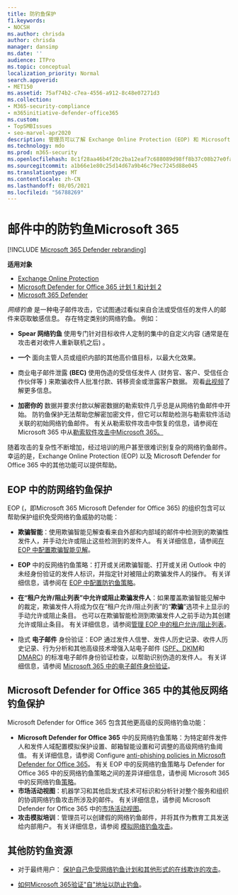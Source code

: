 ```yaml
---
title: 防钓鱼保护
f1.keywords:
- NOCSH
ms.author: chrisda
author: chrisda
manager: dansimp
ms.date: ''
audience: ITPro
ms.topic: conceptual
localization_priority: Normal
search.appverid:
- MET150
ms.assetid: 75af74b2-c7ea-4556-a912-8c48e07271d3
ms.collection:
- M365-security-compliance
- m365initiative-defender-office365
ms.custom:
- TopSMBIssues
- seo-marvel-apr2020
description: 管理员可以了解 Exchange Online Protection (EOP) 和 Microsoft Defender for Office 365 中的防钓鱼Office 365。
ms.technology: mdo
ms.prod: m365-security
ms.openlocfilehash: 8c1f28aa46b4f20c2ba12eaf7c688089d98ff8b37c08b27e0facb92a672ff2f7
ms.sourcegitcommit: a1b66e1e80c25d14d67a9b46c79ec7245d88e045
ms.translationtype: MT
ms.contentlocale: zh-CN
ms.lasthandoff: 08/05/2021
ms.locfileid: "56788269"
---
```

# <a name="anti-phishing-protection-in-microsoft-365"></a>邮件中的防钓鱼Microsoft 365

[!INCLUDE [Microsoft 365 Defender rebranding](../includes/microsoft-defender-for-office.md)]

**适用对象**
- [Exchange Online Protection](exchange-online-protection-overview.md)
- [Microsoft Defender for Office 365 计划 1 和计划 2](defender-for-office-365.md)
- [Microsoft 365 Defender](../defender/microsoft-365-defender.md)

*网络钓鱼* 是一种电子邮件攻击，它试图通过看似来自合法或受信任的发件人的邮件来窃取敏感信息。 存在特定类别的网络钓鱼。 例如：

- **Spear 网络钓鱼** 使用专门针对目标收件人定制的集中的自定义内容 (通常是在攻击者对收件人重新联机之后) 。

- **一个** 面向主管人员或组织内部的其他高价值目标，以最大化效果。

- 商业电子邮件泄露 **(BEC)** 使用伪造的受信任发件人 (财务官、客户、受信任合作伙伴等 ) 来欺骗收件人批准付款、转移资金或泄露客户数据。 观看[此视频](https://www.youtube.com/watch?v=8Kn31h9HwIQ&list=PL3ZTgFEc7LystRja2GnDeUFqk44k7-KXf&index=2)了解更多信息。

- **加密你的** 数据并要求付款以解密数据的勒索软件几乎总是从网络钓鱼邮件中开始。 防钓鱼保护无法帮助您解密加密文件，但它可以帮助检测与勒索软件活动关联的初始网络钓鱼邮件。 有关从勒索软件攻击中恢复的信息，请参阅在 Microsoft 365 中从[勒索软件攻击中Microsoft 365。](recover-from-ransomware.md)

随着攻击的复杂性不断增加，经过培训的用户甚至很难识别复杂的网络钓鱼邮件。 幸运的是，Exchange Online Protection (EOP) 以及 Microsoft Defender for Office 365 中的其他功能可以提供帮助。

## <a name="anti-phishing-protection-in-eop"></a>EOP 中的防网络钓鱼保护

EOP (，即Microsoft 365 Microsoft Defender for Office 365) 的组织包含可以帮助保护组织免受网络钓鱼威胁的功能：

- **欺骗智能**：使用欺骗智能见解查看来自外部和内部域的邮件中检测到的欺骗性发件人，并手动允许或阻止这些检测到的发件人。 有关详细信息，请参阅[在 EOP 中配置欺骗智能见解](learn-about-spoof-intelligence.md)。

- **EOP** 中的反网络钓鱼策略：打开或关闭欺骗智能、打开或关闭 Outlook 中的未经身份验证的发件人标识，并指定针对被阻止的欺骗发件人的操作。 有关详细信息，请参阅在 [EOP 中配置防钓鱼策略](configure-anti-phishing-policies-eop.md)。

- **在“租户允许/阻止列表”中允许或阻止欺骗发件人**：如果覆盖欺骗智能见解中的裁定，欺骗发件人将成为仅在“租户允许/阻止列表”的“**欺骗**”选项卡上显示的手动允许或阻止条目。 也可以在欺骗智能检测到欺骗发件人之前手动为其创建允许或阻止条目。 有关详细信息，请参阅[管理 EOP 中的租户允许/阻止列表](tenant-allow-block-list.md)。

- 隐式 **电子邮件** 身份验证：EOP 通过发件人信誉、发件人历史记录、收件人历史记录、行为分析和其他高级技术增强入站电子邮件 ([SPF、DKIM](set-up-spf-in-office-365-to-help-prevent-spoofing.md)和 [DMARC](use-dmarc-to-validate-email.md)) 的标准电子邮件身份验证检查，以帮助识别伪造的发件人。 [](use-dkim-to-validate-outbound-email.md) 有关详细信息，请参阅 [Microsoft 365 中的电子邮件身份验证](email-validation-and-authentication.md)。

## <a name="additional-anti-phishing-protection-in-microsoft-defender-for-office-365"></a>Microsoft Defender for Office 365 中的其他反网络钓鱼保护

Microsoft Defender for Office 365 包含其他更高级的反网络钓鱼功能：

- **Microsoft Defender for Office 365** 中的反网络钓鱼策略：为特定邮件发件人和发件人域配置模拟保护设置、邮箱智能设置和可调整的高级网络钓鱼阈值。 有关详细信息，请参阅 Configure [anti-phishing policies in Microsoft Defender for Office 365](configure-mdo-anti-phishing-policies.md)。 有关 EOP 中的反网络钓鱼策略与 Defender for Office 365 中的反网络钓鱼策略之间的差异详细信息，请参阅 Microsoft 365 中的反网络钓鱼[策略](set-up-anti-phishing-policies.md)。
- **市场活动视图**：机器学习和其他启发式技术可标识和分析针对整个服务和组织的协调网络钓鱼攻击所涉及的邮件。 有关详细信息，请参阅 Microsoft Defender for Office 365 中的[市场活动视图](campaigns.md)。
- **攻击模拟培训**：管理员可以创建假的网络钓鱼邮件，并将其作为教育工具发送给内部用户。 有关详细信息，请参阅 [模拟网络钓鱼攻击](attack-simulation-training.md)。

## <a name="other-anti-phishing-resources"></a>其他防钓鱼资源

- 对于最终用户： [保护自己免受网络钓鱼计划和其他形式的在线欺诈的攻击](https://support.microsoft.com/office/be0de46a-29cd-4c59-aaaf-136cf177d593)。

- [如何Microsoft 365验证"自"地址以防止钓鱼](how-office-365-validates-the-from-address.md)。

